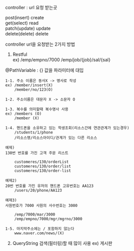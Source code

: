 controller : url  요청 받는곳  

post(insert) create  
get(select) read  
patch(update) update  
delete(delete) delete 

controller
url을 요청받는 2가지 방법
1. Restful  
   ex) /emp/empno/7000 
       /emp/job/{job}/sal/{sal}

@PathVariable : {} 값을 파라미터에 대입

    1-1. 주소 이름은 동사X -> 명사로 작성  
    ex) /member/insert(X)  
        /member/no/123(O)

    1-2. 주소이름은 대문자 X -> 소문자 O

    1-3. 복수를 의미할때 복수명사 사용  
    ex) /members (O)  
        /member (X)  

    1-4. 핸드폰을 소유하고 있는 학생조회(리소스간에 연관관계가 있는경우)
        /students/1/phone
        /리소스명/리소스아이디/관계가 있는 다른 리소스

    예제)
    130번 번호를 가진 고객 주문 리스트

        customeres/130/orderList 
        customeres/130/order/list
        customeres/130/order-list

    예제2)
    20번 번호를 가진 유저의 핸드폰 고유번호는 AA123
        /users/20/phone/AA123

    예제3)
    사원번호가 7000 사원의 사수번호는 3000

        /emp/7000/mar/3000
        /emp/empno/7000/mgr/mgrno/3000

    1-5. 마지막주소에는 / 포함하지 않는다
        www.naver.com/news/(X)

2. QueryString
검색(필터링)할 때 많이 사용
ex) 게시판